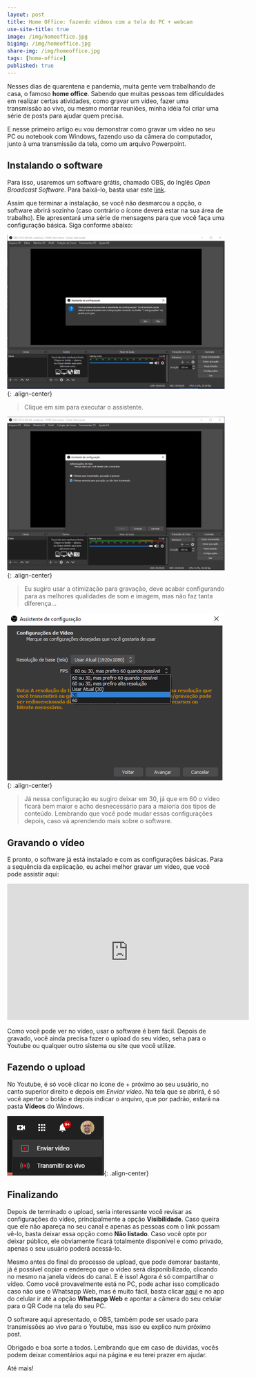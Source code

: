 ```yaml
---
layout: post
title: Home Office: fazendo vídeos com a tela do PC + webcam
use-site-title: true
image: /img/homeoffice.jpg
bigimg: /img/homeoffice.jpg
share-img: /img/homeoffice.jpg
tags: [home-office]
published: true
---
```


Nesses dias de quarentena e pandemia, muita gente vem trabalhando de casa, o famoso **home office**. Sabendo que muitas pessoas tem dificuldades em realizar certas atividades, como gravar um vídeo, fazer uma transmissão ao vivo, ou mesmo montar reuniões, minha idéia foi criar uma série de posts para ajudar quem precisa.

E nesse primeiro artigo eu vou demonstrar como gravar um vídeo no seu PC ou notebook com Windows, fazendo uso da câmera do computador, junto à uma transmissão da tela, como um arquivo Powerpoint.

## Instalando o software

Para isso, usaremos um software grátis, chamado OBS, do Inglês *Open Broadcast Software*. Para baixá-lo, basta usar este [link](https://cdn-fastly.obsproject.com/downloads/OBS-Studio-25.0.4-Full-Installer-x64.exe).

Assim que terminar a instalação, se você não desmarcou a opção, o software abrirá sozinho (caso contrário o ícone deverá estar na sua área de trabalho). Ele apresentará uma série de mensagens para que você faça uma configuração básica. Siga conforme abaixo:

![image](../img/obs1.png){: .align-center} 
> Clique em sim para executar o assistente.

![image](../img/obs2.png){: .align-center} 
> Eu sugiro usar a otimização para gravação, deve acabar configurando para as melhores qualidades de som e imagem, mas não faz tanta diferença...

![image](../img/obs3.png){: .align-center} 
> Já nessa configuração eu sugiro deixar em 30, já que em 60 o vídeo ficará bem maior e acho desnecessário para a maioria dos tipos de conteúdo. Lembrando que você pode mudar essas configurações depois, caso vá aprendendo mais sobre o software.

## Gravando o vídeo

E pronto, o software já está instalado e com as configurações básicas. Para a sequência da explicação, eu achei melhor gravar um vídeo, que você pode assistir aqui:

<iframe width="560" height="315" src="https://www.youtube.com/embed/l7tV7v71k-I" frameborder="0" allowfullscreen class="align-center"></iframe>

Como você pode ver no vídeo, usar o software é bem fácil. Depois de gravado, você ainda precisa fazer o upload do seu vídeo, seha para o Youtube ou qualquer outro sistema ou site que você utilize.

## Fazendo o upload

No Youtube, é só você clicar no ícone de + próximo ao seu usuário, no canto superior direito e depois em *Enviar vídeo*. Na tela que se abrirá, é só você apertar o botão e depois indicar o arquivo, que por padrão, estará na pasta **Vídeos** do Windows.

![image](../img/obs-youtube.png){: .align-center} 

## Finalizando

Depois de terminado o upload, seria interessante você revisar as configurações do vídeo, principalmente a opção **Visibilidade**. Caso queira que ele não apareça no seu canal e apenas as pessoas com o link possam vê-lo, basta deixar essa opção como **Não listado**. Caso você opte por deixar público, ele obviamente ficará totalmente disponível e como privado, apenas o seu usuário poderá acessá-lo.

Mesmo antes do final do processo de upload, que pode demorar bastante, já é possível copiar o endereço que o vídeo será disponibilizado, clicando no mesmo na janela vídeos do canal. E é isso! Agora é só compartilhar o vídeo. Como você provavelmente está no PC, pode achar isso complicado caso não use o Whatsapp Web, mas é muito fácil, basta clicar [aqui](https://web.whatsapp.com) e no app do celular ir até a opção **Whatsapp Web** e apontar a câmera do seu celular para o QR Code na tela do seu PC.

O software aqui apresentado, o OBS, também pode ser usado para transmissões ao vivo para o Youtube, mas isso eu explico num próximo post.

Obrigado e boa sorte a todos. Lembrando que em caso de dúvidas, vocês podem deixar comentários aqui na página e eu terei prazer em ajudar.

Até mais!

